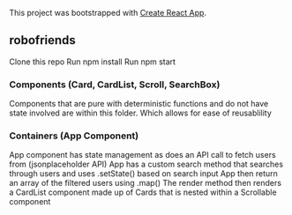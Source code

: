 This project was bootstrapped with [Create React App](https://github.com/facebook/create-react-app).

## robofriends
Clone this repo
Run npm install
Run npm start

### Components (Card, CardList, Scroll, SearchBox)
Components that are pure with deterministic functions and do not have state involved are within this folder. Which allows for ease of reusablility
### Containers (App Component)
App component has state management as does an API call to fetch users from (jsonplaceholder API)
App has a custom search method that searches through users and uses .setState() based on search input
App then return an array of the filtered users using .map()
The render method then renders a CardList component made up of Cards that is nested within a Scrollable component

